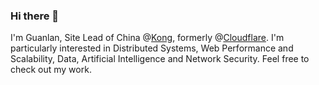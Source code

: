 ### Hi there 👋
I'm Guanlan, Site Lead of China @<a href="https://konghq.com/">Kong</a>, formerly @<a href="https://www.cloudflare.com">Cloudflare</a>. I'm particularly interested in Distributed Systems, Web Performance and Scalability, Data, Artificial Intelligence and Network Security. Feel free to check out my work.

<!--
**guanlan/guanlan** is a ✨ _special_ ✨ repository because its `README.md` (this file) appears on your GitHub profile.

Here are some ideas to get you started:

- 🔭 I’m currently working on ...
- 🌱 I’m currently learning ...
- 👯 I’m looking to collaborate on ...
- 🤔 I’m looking for help with ...
- 💬 Ask me about ...
- 📫 How to reach me: ...
- 😄 Pronouns: ...
- ⚡ Fun fact: ...
-->
